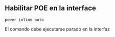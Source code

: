 ## Habilitar POE en la interface
```
power inline auto
```
El comando debe ejecutarse parado en la interfaz